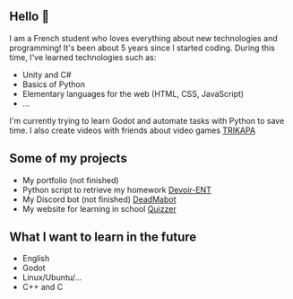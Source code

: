 ## Hello 👋
I am a French student who loves everything about new technologies and programming! It's been about 5 years since I started coding. 
During this time, I've learned technologies such as:
- Unity and C#
- Basics of Python
- Elementary languages for the web (HTML, CSS, JavaScript)
- ...

I'm currently trying to learn Godot and automate tasks with Python to save time. I also create videos with friends about video games [TRIKAPA](https://www.youtube.com/@Trikapa)

## Some of my projects
- My portfolio (not finished) 
- Python script to retrieve my homework [Devoir-ENT](https://github.com/DeadMall0w/Devoir-ENT)
- My Discord bot (not finished) [DeadMabot](https://github.com/DeadMall0w/DeadMabot)
- My website for learning in school [Quizzer](https://github.com/DeadMall0w/Quizzer)

## What I want to learn in the future
- English
- Godot
- Linux/Ubuntu/...
- C++ and C
